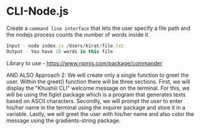 # CLI-Node.js

Create a `command line interface` that lets the user specify a file path and the nodejs process counts the number of words inside it.

```jsx
Input - node index.js /Users/kirat/file.txt
Output - You have 10 words in this file
```

Library to use - https://www.npmjs.com/package/commander

AND ALSO 
Approach 2: We will create only a single function to greet the user. Within the greet() function there will be three sections. First, we will display the "Khushiii CLI" welcome message on the terminal. For this, we will be using the figlet package which is a program that generates texts based on ASCII characters. Secondly, we will prompt the user to enter his/her name in the terminal using the inquirer package and store it in a variable. Lastly, we will greet the user with his/her name and also color the message using the gradients-string package.
